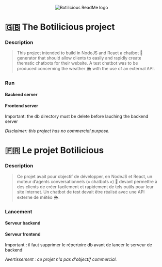 <p align="center"><img src="https://s26.postimg.cc/ezpatu2y1/botiliciouslogo200.png" alt="Botilicious ReadMe logo")</p>

# 🇬🇧 The Botilicious project

### Description
> This project intended to build in NodeJS and React a chatbot 🤖 generator that should allow clients to easily and rapidly create thematic chatbots for their website.
A test chatbot was to be produced concerning the weather 🌦️ with the use of an external API.

### Run

#### Backend server
#### Frontend server

Important: the db directory must be delete before lauching the backend server

*Disclaimer: this project has no commercial purpose.*

# 🇫🇷 Le projet Botilicious

### Description
> Ce projet avait pour objectif de développer, en NodeJS et React, un moteur d’agents conversationnels (« chatbots ») 🤖 devant permettre à des clients de créer facilement et rapidement de tels outils pour leur site Internet.
Un chatbot de test  devait être réalisé avec une API externe de météo 🌦️.

### Lancement

#### Serveur backend
#### Serveur frontend

Important : il faut supprimer le répertoire db avant de lancer le serveur de backend

*Avertissement : ce projet n'a pas d'objectif commercial.*
